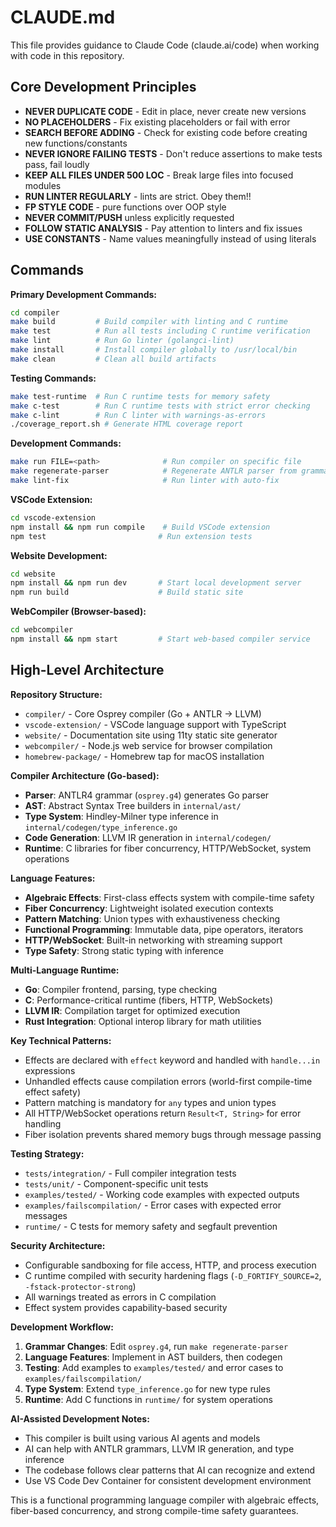 # CLAUDE.md

This file provides guidance to Claude Code (claude.ai/code) when working with code in this repository.

## Core Development Principles

- **NEVER DUPLICATE CODE** - Edit in place, never create new versions
- **NO PLACEHOLDERS** - Fix existing placeholders or fail with error
- **SEARCH BEFORE ADDING** - Check for existing code before creating new functions/constants
- **NEVER IGNORE FAILING TESTS** - Don't reduce assertions to make tests pass, fail loudly
- **KEEP ALL FILES UNDER 500 LOC** - Break large files into focused modules 
- **RUN LINTER REGULARLY** - lints are strict. Obey them!!
- **FP STYLE CODE** - pure functions over OOP style
- **NEVER COMMIT/PUSH** unless explicitly requested
- **FOLLOW STATIC ANALYSIS** - Pay attention to linters and fix issues
- **USE CONSTANTS** - Name values meaningfully instead of using literals

## Commands

**Primary Development Commands:**
```bash
cd compiler
make build         # Build compiler with linting and C runtime
make test          # Run all tests including C runtime verification
make lint          # Run Go linter (golangci-lint)  
make install       # Install compiler globally to /usr/local/bin
make clean         # Clean all build artifacts
```

**Testing Commands:**
```bash
make test-runtime  # Run C runtime tests for memory safety
make c-test        # Run C runtime tests with strict error checking
make c-lint        # Run C linter with warnings-as-errors
./coverage_report.sh # Generate HTML coverage report
```

**Development Commands:**
```bash
make run FILE=<path>              # Run compiler on specific file
make regenerate-parser            # Regenerate ANTLR parser from grammar
make lint-fix                     # Run linter with auto-fix
```

**VSCode Extension:**
```bash
cd vscode-extension
npm install && npm run compile    # Build VSCode extension
npm test                         # Run extension tests
```

**Website Development:**
```bash
cd website
npm install && npm run dev       # Start local development server
npm run build                    # Build static site
```

**WebCompiler (Browser-based):**
```bash
cd webcompiler  
npm install && npm start         # Start web-based compiler service
```

## High-Level Architecture

**Repository Structure:**
- `compiler/` - Core Osprey compiler (Go + ANTLR → LLVM)
- `vscode-extension/` - VSCode language support with TypeScript
- `website/` - Documentation site using 11ty static site generator
- `webcompiler/` - Node.js web service for browser compilation
- `homebrew-package/` - Homebrew tap for macOS installation

**Compiler Architecture (Go-based):**
- **Parser**: ANTLR4 grammar (`osprey.g4`) generates Go parser
- **AST**: Abstract Syntax Tree builders in `internal/ast/`
- **Type System**: Hindley-Milner type inference in `internal/codegen/type_inference.go`
- **Code Generation**: LLVM IR generation in `internal/codegen/`
- **Runtime**: C libraries for fiber concurrency, HTTP/WebSocket, system operations

**Language Features:**
- **Algebraic Effects**: First-class effects system with compile-time safety
- **Fiber Concurrency**: Lightweight isolated execution contexts
- **Pattern Matching**: Union types with exhaustiveness checking
- **Functional Programming**: Immutable data, pipe operators, iterators
- **HTTP/WebSocket**: Built-in networking with streaming support
- **Type Safety**: Strong static typing with inference

**Multi-Language Runtime:**
- **Go**: Compiler frontend, parsing, type checking
- **C**: Performance-critical runtime (fibers, HTTP, WebSockets)
- **LLVM IR**: Compilation target for optimized execution
- **Rust Integration**: Optional interop library for math utilities

**Key Technical Patterns:**
- Effects are declared with `effect` keyword and handled with `handle...in` expressions
- Unhandled effects cause compilation errors (world-first compile-time effect safety)
- Pattern matching is mandatory for `any` types and union types
- All HTTP/WebSocket operations return `Result<T, String>` for error handling
- Fiber isolation prevents shared memory bugs through message passing

**Testing Strategy:**
- `tests/integration/` - Full compiler integration tests
- `tests/unit/` - Component-specific unit tests  
- `examples/tested/` - Working code examples with expected outputs
- `examples/failscompilation/` - Error cases with expected error messages
- `runtime/` - C tests for memory safety and segfault prevention

**Security Architecture:**
- Configurable sandboxing for file access, HTTP, and process execution
- C runtime compiled with security hardening flags (`-D_FORTIFY_SOURCE=2`, `-fstack-protector-strong`)
- All warnings treated as errors in C compilation
- Effect system provides capability-based security

**Development Workflow:**
1. **Grammar Changes**: Edit `osprey.g4`, run `make regenerate-parser`
2. **Language Features**: Implement in AST builders, then codegen
3. **Testing**: Add examples to `examples/tested/` and error cases to `examples/failscompilation/`
4. **Type System**: Extend `type_inference.go` for new type rules
5. **Runtime**: Add C functions in `runtime/` for system operations

**AI-Assisted Development Notes:**
- This compiler is built using various AI agents and models
- AI can help with ANTLR grammars, LLVM IR generation, and type inference
- The codebase follows clear patterns that AI can recognize and extend
- Use VS Code Dev Container for consistent development environment

This is a functional programming language compiler with algebraic effects, fiber-based concurrency, and strong compile-time safety guarantees.